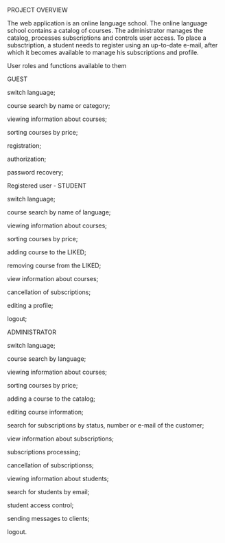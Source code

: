 PROJECT OVERVIEW

 The web application is an online language school. The online language school contains a catalog of courses. The administrator manages the catalog, processes subscriptions and controls user access. To place a subsctription, a student needs to register using an up-to-date e-mail, after which it becomes available to manage his subscriptions and profile.

User roles and functions available to them

   GUEST

 switch language;
 
 course search by name or category;
 
 viewing information about courses;
 
 sorting courses by price;
 
 registration;
 
 authorization;
 
 password recovery;
 
   Registered user - STUDENT

 switch language;
 
 course search by name of language;
 
 viewing information about courses;
 
 sorting courses by price;
 
 adding course to the LIKED;
 
 removing course from the LIKED;
 
 view information about courses;
 
 cancellation of subscriptions;
 
 editing a profile;
 
 logout;

   ADMINISTRATOR

 switch language;
 
 course search by language;
 
 viewing information about courses;
 
 sorting courses by price;
 
 adding a course to the catalog;
 
 editing course information;
 
 search for subscriptions by status, number or e-mail of the customer;
 
 view information about subscriptions;
 
 subscriptions processing;
 
 cancellation of subscriptionss;
 
 viewing information about students;
 
 search for students by email;
 
 student access control;
 
 sending messages to clients;
 
 logout.
